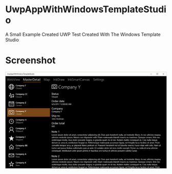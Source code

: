 # UwpAppWithWindowsTemplateStudio
A Small Example Created UWP Test Created With The Windows Template Studio


# Screenshot
![Sorry, but here should be a Screenshot :-(](Screenshot/Screenshot.png  "Screenshot from the MainWindow.")
